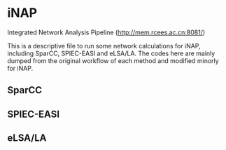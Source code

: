 # iNAP
Integrated Network Analysis Pipeline (http://mem.rcees.ac.cn:8081/)

This is a descriptive file to run some network calculations for iNAP, including SparCC, SPIEC-EASI and eLSA/LA. The codes here are mainly dumped from the original workflow of each method and modified minorly for iNAP.

## SparCC

## SPIEC-EASI

## eLSA/LA
